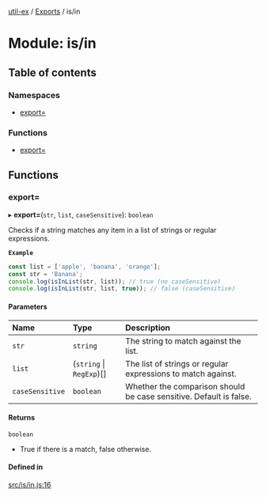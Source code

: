 [util-ex](../README.md) / [Exports](../modules.md) / is/in

# Module: is/in

## Table of contents

### Namespaces

- [export&#x3D;](is_in.export_.md)

### Functions

- [export&#x3D;](is_in.md#export&#x3D;)

## Functions

### export&#x3D;

▸ **export=**(`str`, `list`, `caseSensitive`): `boolean`

Checks if a string matches any item in a list of strings or regular expressions.

**`Example`**

```ts
const list = ['apple', 'banana', 'orange'];
const str = 'Banana';
console.log(isInList(str, list)); // true (no caseSensitive)
console.log(isInList(str, list, true)); // false (caseSensitive)
```

#### Parameters

| Name | Type | Description |
| :------ | :------ | :------ |
| `str` | `string` | The string to match against the list. |
| `list` | (`string` \| `RegExp`)[] | The list of strings or regular expressions to match against. |
| `caseSensitive` | `boolean` | Whether the comparison should be case sensitive. Default is false. |

#### Returns

`boolean`

- True if there is a match, false otherwise.

#### Defined in

[src/is/in.js:16](https://github.com/snowyu/util-ex.js/blob/a11fd0d/src/is/in.js#L16)
